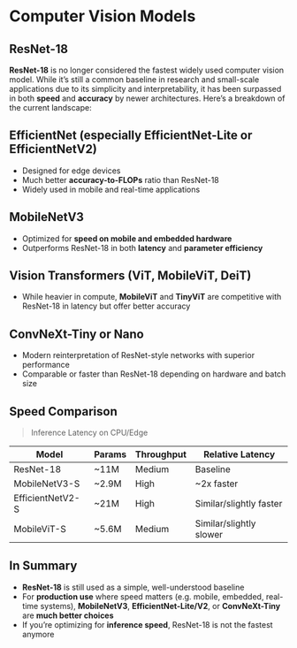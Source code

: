 # Computer Vision Models

## ResNet-18

**ResNet-18** is no longer considered the fastest widely used computer vision model. While it’s still a common baseline in research and small-scale applications due to its simplicity and interpretability, it has been surpassed in both **speed** and **accuracy** by newer architectures. Here’s a breakdown of the current landscape:

## EfficientNet (especially EfficientNet-Lite or EfficientNetV2)

- Designed for edge devices
- Much better **accuracy-to-FLOPs** ratio than ResNet-18
- Widely used in mobile and real-time applications

## MobileNetV3

- Optimized for **speed on mobile and embedded hardware**
- Outperforms ResNet-18 in both **latency** and **parameter efficiency**

## Vision Transformers (ViT, MobileViT, DeiT)

- While heavier in compute, **MobileViT** and **TinyViT** are competitive with ResNet-18 in latency but offer better accuracy

## ConvNeXt-Tiny or Nano

- Modern reinterpretation of ResNet-style networks with superior performance
- Comparable or faster than ResNet-18 depending on hardware and batch size

## Speed Comparison

> Inference Latency on CPU/Edge

| **Model**        | **Params** | **Throughput** | **Relative Latency**    |
| ---------------- | ---------- | -------------- | ----------------------- |
| ResNet-18        | ~11M       | Medium         | Baseline                |
| MobileNetV3-S    | ~2.9M      | High           | ~2x faster              |
| EfficientNetV2-S | ~21M       | High           | Similar/slightly faster |
| MobileViT-S      | ~5.6M      | Medium         | Similar/slightly slower |

## In Summary

- **ResNet-18** is still used as a simple, well-understood baseline
- For **production use** where speed matters (e.g. mobile, embedded, real-time systems), **MobileNetV3**, **EfficientNet-Lite/V2**, or **ConvNeXt-Tiny** are **much better choices**
- If you’re optimizing for **inference speed**, ResNet-18 is not the fastest anymore

